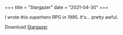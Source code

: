 +++
title = "Stargazer"
date = "2021-04-30"
+++

I wrote this superhero RPG in 1995. It's... pretty awful.

Download [Stargazer](https://dungeonhack.nyc3.digitaloceanspaces.com/rpgs/stargazer.pdf)
